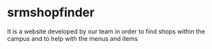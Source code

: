 # srmshopfinder
It is a website developed by our team in order to find shops within the campus and to help with the menus and items
